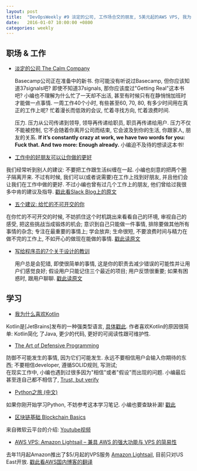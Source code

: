 ```yaml
---
layout: post
title:  "DevOpsWeekly #9 淡定的公司, 工作场合交的朋友, 5美元起的AWS VPS, 我为什么偏好Kotlin, Python之旅, 防御式编程"
date:   2016-01-07 10:00:00 +0800
categories: weekly
---
```


## 职场 & 工作

 - [淡定的公司 The Calm Company](https://m.signalvnoise.com/the-calm-company-our-next-book-d0ed917cc457#.8z8oky4h3)
   
   Basecamp公司正在准备中的新书. 你可能没有听说过Basecamp, 但你应该知道37signals吧? 即使不知道37signals, 那你应该度过"Getting Real"这本书吧?
   小编也不理解为什么忙了一天却不出活, 甚至有时候只有在静悄悄加班时才能做一点事情. 一周工作40个小时, 有些甚至60, 70, 80, 有多少时间用在真正的工作上呢? 
   忙着漫长而低效的会议, 忙着寻找方向, 忙着浪费时间. 
   
   压力.  压力从公司传递到领导, 领导再传递给职员, 职员再传递给用户. 压力不仅不能被控制, 它不会随着你离开公司而结束, 它会波及到你的生活, 你跟家人, 朋友的关系. 
   **If it’s constantly crazy at work, we have two words for you: Fuck that. And two more: Enough already.** 小编迫不及待的想读这本书!
   
 - [工作中的好朋友可以让你做的更好](https://slackhq.com/why-a-best-friend-at-work-can-help-you-do-your-job-better-36533a5f10c2)
 
  我们经常听到别人的建议: 不要把工作跟生活纠缠在一起. 小编也刻意的把两个圈子隔离开来. 不过有时候, 我们可以(或者说需要)在工作上找到好朋友, 
 并且他们会让我们在工作中做的更好. 不过小编也曾有过几个工作上的朋友, 他们曾给过我很多中肯的建议及指导. [戳此看Slack Blog上的原文](https://slackhq.com/why-a-best-friend-at-work-can-help-you-do-your-job-better-36533a5f10c2)
 
 - [五个建议: 给忙的不可开交的你](http://lifehacker.com/five-tips-for-when-you-just-have-too-much-to-do-1790714627)
 
 在你忙的不可开交的时候, 不妨抓住这个时机跳出来看看自己的环境, 审视自己的感受, 把这些挑战当成锻炼的机会; 意识到自己只能做一件事情, 排除要做其他所有事情的杂念; 专注在最重要的事情上;
 学会放弃; 生命很短, 不要浪费时间与精力在做不完的工作上, 不如开心的做现在能做的事情.  [戳此读原文](http://lifehacker.com/five-tips-for-when-you-just-have-too-much-to-do-1790714627)
 
 - [写给程序员的7个关于设计的教训](https://dev.to/pradeep_io/7-design-lessons-for-a-developer)
 
   用户总是会犯错, 即使很简单的事情, 这是你的职责去减少错误的可能性并让用户们感觉良好; 假设用户只能记住三个最近的项目; 用户反馈很重要; 如果有困惑时, 跟用户聊聊. 
 [戳此读原文](https://dev.to/pradeep_io/7-design-lessons-for-a-developer)
 
 
 ## 学习
 - [我为什么喜欢Kotlin](https://dev.to/grahamcox82/why-i-prefer-kotlin)
  
  Kotlin是[JetBrains]发布的一种强类型语言, [具体戳此](https://kotlinlang.org/docs/reference/faq.html). 作者喜欢Kotlin的原因很简单: Kotlin简化
  了Java, 更少的代码, 更好的可阅读性跟可维护性. 
  
 - [The Art of Defensive Programming](https://dev.to/0x13a/the-art-of-defensive-programming)
 
  防御不可能发生的事情, 因为它们可能发生. 永远不要相信用户会输入你期待的东西; 不要相信developer, 遵循SOLID规则, 写测试;  
  在现实工作中, 小编也遇到过很多因为"相信"或者"假设"而出现的问题. 小编最后甚至连自己都不相信了, [Trust, but verify](https://en.wikipedia.org/wiki/Trust,_but_verify)
   
 - [Python之旅 (中文)](https://funhacks.net/2017/01/03/explore_python/)
 
  如果你刚开始学习Python, 不妨参考这本学习笔记. 小编也要查缺补漏! [戳此](https://funhacks.net/2017/01/03/explore_python/)
   
 - [区块链基础 Blockchain Basics](https://www.youtube.com/watch?v=nUMiTj5YjOI)
 
  来自微软云平台的介绍: [Youtube视频](https://www.youtube.com/watch?v=nUMiTj5YjOI)
  
 - [AWS VPS: Amazon Lightsail – 兼具 AWS 的强大功能与 VPS 的简易性](https://aws.amazon.com/cn/blogs/china/amazon-lightsail-the-power-of-aws-the-simplicity-of-a-vps/)
 
 去年11月起Amazon推出了$5/月起的VPS服务 [Amazon Lightsail](https://amazonlightsail.com/), 目前只对US East开放. [戳此看AWS国内博客的翻译](https://aws.amazon.com/cn/blogs/china/amazon-lightsail-the-power-of-aws-the-simplicity-of-a-vps/)
